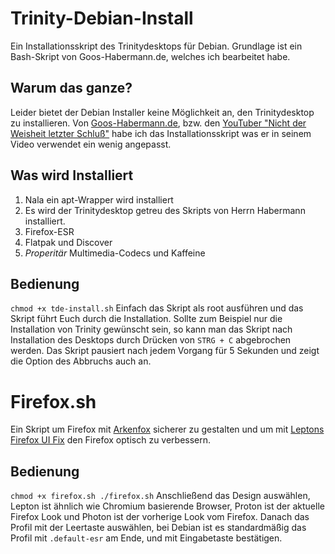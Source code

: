 # Trinity-Debian-Install
Ein Installationsskript des Trinitydesktops für Debian. Grundlage ist ein Bash-Skript von Goos-Habermann.de, welches ich bearbeitet habe.

## Warum das ganze?
Leider bietet der Debian Installer keine Möglichkeit an, den Trinitydesktop zu installieren. Von [Goos-Habermann.de](https://www.goos-habermann.de/re/21/TDE_auf_Debian11/), bzw. den [YouTuber "Nicht der Weisheit letzter Schluß"](https://www.youtube.com/watch?v=IvrU-oQSZxM) habe ich das Installationsskript was er in seinem Video verwendet ein wenig angepasst.

## Was wird Installiert
 1. Nala ein apt-Wrapper wird installiert
 2. Es wird der Trinitydesktop getreu des Skripts von Herrn Habermann installiert.
 3. Firefox-ESR
 4. Flatpak und Discover
 5. *Properitär* Multimedia-Codecs und Kaffeine

## Bedienung
``chmod +x tde-install.sh``
Einfach das Skript als root ausführen und das Skript führt Euch durch die Installation. Sollte zum Beispiel nur die Installation von Trinity gewünscht sein, so kann man das Skript nach Installation des Desktops durch Drücken von `` STRG + C `` abgebrochen werden. Das Skript pausiert nach jedem Vorgang für 5 Sekunden und zeigt die Option des Abbruchs auch an.

# Firefox.sh

Ein Skript um Firefox mit [Arkenfox](https://github.com/arkenfox/user.js/) sicherer zu gestalten und um mit [Leptons Firefox UI Fix](https://github.com/black7375/Firefox-UI-Fix/) den Firefox optisch zu verbessern.

## Bedienung
``chmod +x firefox.sh
./firefox.sh``
Anschließend das Design auswählen, Lepton ist ähnlich wie Chromium basierende Browser, Proton ist der aktuelle Firefox Look und Photon ist der vorherige Look vom Firefox.
Danach das Profil mit der Leertaste auswählen, bei Debian ist es standardmäßig das Profil mit ``.default-esr`` am Ende, und mit Eingabetaste bestätigen.
